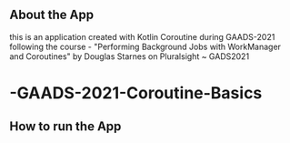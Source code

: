 
## About the App
this is an application created with Kotlin Coroutine during GAADS-2021  following the course -
"Performing Background Jobs with WorkManager and Coroutines" by Douglas Starnes on Pluralsight ~ GADS2021
# -GAADS-2021-Coroutine-Basics

## How to run the App
